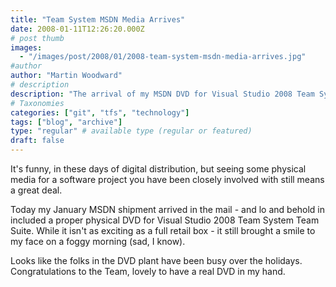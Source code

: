 ```yaml
---
title: "Team System MSDN Media Arrives"
date: 2008-01-11T12:26:20.000Z
# post thumb
images:
  - "/images/post/2008/01/2008-team-system-msdn-media-arrives.jpg"
#author
author: "Martin Woodward"
# description
description: "The arrival of my MSDN DVD for Visual Studio 2008 Team System brought unexpected joy, highlighting the charm of tangible software in a digital age."
# Taxonomies
categories: ["git", "tfs", "technology"]
tags: ["blog", "archive"]
type: "regular" # available type (regular or featured)
draft: false
---
```

It's funny, in these days of digital distribution, but seeing some physical media for a software project you have been closely involved with still means a great deal.    

Today my January MSDN shipment arrived in the mail - and lo and behold in included a proper physical DVD for Visual Studio 2008 Team System Team Suite.  While it isn't as exciting as a full retail box - it still brought a smile to my face on a foggy morning (sad, I know).  

Looks like the folks in the DVD plant have been busy over the holidays.  Congratulations to the Team, lovely to have a real DVD in my hand.